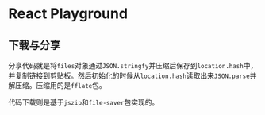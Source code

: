 # React Playground

## 下载与分享

分享代码就是将`files`对象通过`JSON.stringfy`并压缩后保存到`location.hash`中，并复制链接到剪贴板。然后初始化的时候从`location.hash`读取出来`JSON.parse`并解压缩。压缩用的是`fflate`包。

代码下载则是基于`jszip`和`file-saver`包实现的。